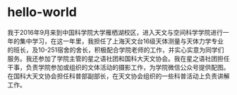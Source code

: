 # hello-world
我于2016年9月来到中国科学院大学雁栖湖校区，进入天文与空间科学学院进行一年的集中学习，在这一年里，我担任了上海天文台16级天体测量与天体力学专业的班长，及10-251宿舍的舍长，积极配合学院老师的工作，并实心实意为同学们服务。我还参加了学院主管的星之语社团和国科大天文协会。我在星之语社团担任干事，负责学院参加或组织的文体活动的摄影工作，为学院微信公众号提供配图。在国科大天文协会担任科普部副部长，在天文协会组织的一些科普活动上负责讲解工作。
